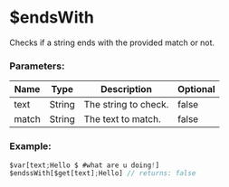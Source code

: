 # $endsWith
Checks if a string ends with the provided match or not.

### Parameters:
| Name          | Type        | Description                        | Optional |
| ------------- | ----------- | ---------------------------------- | -------- |
| text          | String      | The string to check.               | false    |
| match         | String      | The text to match.                 | false    |

### Example:
```js
$var[text;Hello $ #what are u doing!]
$endssWith[$get[text];Hello] // returns: false
```
